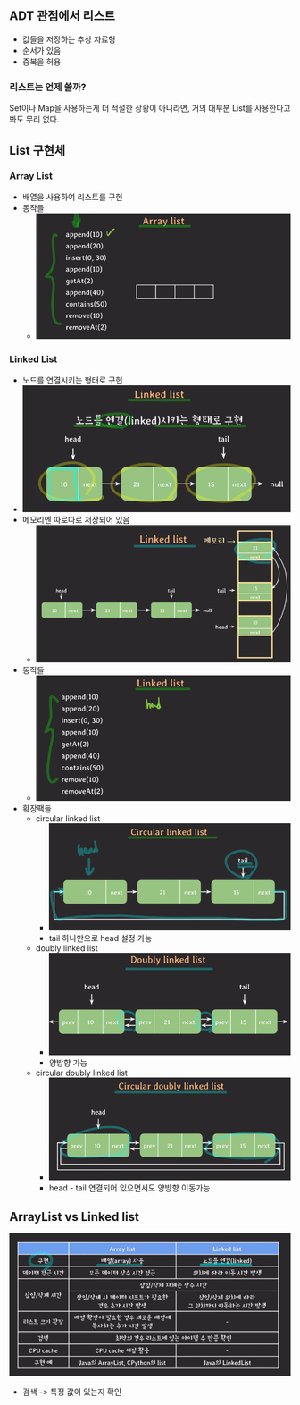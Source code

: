 ## ADT 관점에서 리스트
- 값들을 저장하는 추상 자료형
- 순서가 있음
- 중복을 허용

### 리스트는 언제 쓸까?
Set이나 Map을 사용하는게 더 적절한 상황이 아니라면, 거의 대부분 List를 사용한다고 봐도 무리 없다.

## List 구현체
### Array List
- 배열을 사용하여 리스트를 구현
- 동작들
  - ![img_5.png](images/img_5.png)

### Linked List
- 노드를 연결시키는 형태로 구현
- ![img_6.png](images/img_6.png)
- 메모리엔 따로따로 저장되어 있음
  - ![img_7.png](images/img_7.png)
- 동작들
  - ![img_8.png](images/img_8.png)
- 확장팩들
  - circular linked list
    - ![img_9.png](images/img_9.png)
    - tail 하나만으로 head 설정 가능
  - doubly linked list
    - ![img_10.png](images/img_10.png)
    - 양방향 가능
  - circular doubly linked list
    - ![img_11.png](images/img_11.png)
    - head - tail 연결되어 있으면서도 양방향 이동가능

## ArrayList vs Linked list
![img_12.png](images/img_12.png)
- 검색 -> 특정 값이 있는지 확인